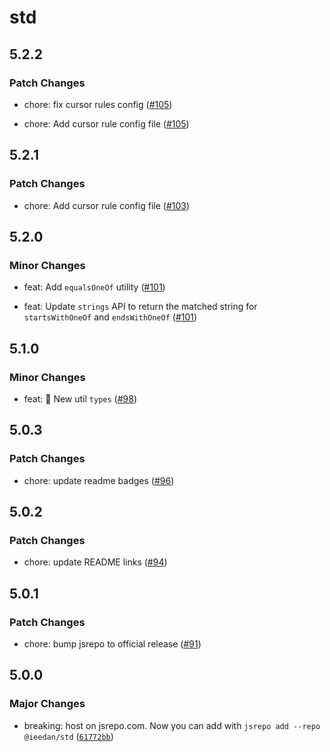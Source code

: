 # std

## 5.2.2
### Patch Changes


- chore: fix cursor rules config ([#105](https://github.com/ieedan/std/pull/105))


- chore: Add cursor rule config file ([#105](https://github.com/ieedan/std/pull/105))

## 5.2.1
### Patch Changes


- chore: Add cursor rule config file ([#103](https://github.com/ieedan/std/pull/103))

## 5.2.0
### Minor Changes


- feat: Add `equalsOneOf` utility ([#101](https://github.com/ieedan/std/pull/101))


- feat: Update `strings` API to return the matched string for `startsWithOneOf` and `endsWithOneOf` ([#101](https://github.com/ieedan/std/pull/101))

## 5.1.0
### Minor Changes


- feat: 🎉 New util `types` ([#98](https://github.com/ieedan/std/pull/98))

## 5.0.3
### Patch Changes


- chore: update readme badges ([#96](https://github.com/ieedan/std/pull/96))

## 5.0.2
### Patch Changes


- chore: update README links ([#94](https://github.com/ieedan/std/pull/94))

## 5.0.1
### Patch Changes


- chore: bump jsrepo to official release ([#91](https://github.com/ieedan/std/pull/91))

## 5.0.0
### Major Changes


- breaking: host on jsrepo.com. Now you can add with `jsrepo add --repo @ieedan/std` ([`61772bb`](https://github.com/ieedan/std/commit/61772bb04bd6817fe84460be8973d78d98c6e3d6))
